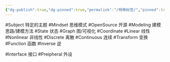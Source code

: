 ```yaml
---
{"dg-publish":true,"dg-pinned":true,"permalink":"/特殊标签/","pinned":true,"dgPassFrontmatter":true,"noteIcon":"","created":"2024-05-21T15:20:28.093+08:00","updated":"2024-08-11T17:27:12.483+08:00"}
---
```




#Subject   特定的主题
#Mindset   思维模式
#OpenSource  开源
#Modeling    建模思路/建模方法
#State    状态
#Graph  图/可视化
#Coordinate
#Linear  线性
#Nonlinear  非线性
#Discrete      离散
#Continuous  连续
#Transform   变换
#Function   函数
#Inverse  逆

#Interface   接口
#Preipheral  外设  




